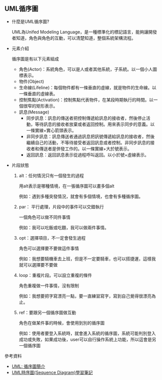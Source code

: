 ## UML循序圖

- 什麼是UML循序圖?

  UML為Unifed Modeling Language，是一種標準化的標記語言，能夠讓開發者知道，角色與角色的互動，可以清楚知道，整個系統架構流程。

- 元素介紹

  循序圖是有以下元素組成

  - 角色(Actor)：系統角色，可以是人或者其他系統，子系統。以一個小人圖標表示。
  - 物件(Object)
  - 生命線(Lifeline)：每個物件都有一條垂直的虛線，就是物件的生命線。以一條垂直的虛線表。
  - 控制焦點(Activation)：控制焦點代表物件，在某段時期執行的時間。以一個很窄的矩形表示。
  - 訊息(Message)
    - 同步訊息：訊息的傳送者把控制傳遞給訊息的接收者，然後停止活動，等待訊息的接收者放棄或者返回控制。用來表示同步的意義。以一條實線+實心箭頭表示。
    - 非同步訊息：訊息傳送者通過訊息把訊號傳遞給訊息的接收者，然後繼續自己的活動，不等待接受者返回訊息或者控制。非同步訊息的接收者和傳送者是併發工作的。以一條實線+大於號表示。
    - 返回訊息：返回訊息表示從過程呼叫返回。以小於號+虛線表示。

- 片段狀態

  1. alt：任何情況只有一個發生的過程

     用alt表示是哪種情境，在一張循序圖可以畫多個alt

     例如：遇到多種突發情況，就會有多個情境，也會有多種循序圖。

  2. par： 平行處理，片段中的事件可以交錯執行

     一個角色可以做不同件事情

     例如：我可以吃飯或吃麵，我可以做兩件事情。

  3. opt：選擇項目，不一定會發生過程

     角色可以選擇要不要做這件事情

     例如：我想要騎機車去上班，但是不一定要騎車，也可以搭捷運，這樣我就可以選擇要不要做

  4. loop：重複片段。可以設立重複的條件

     角色重複做一件事情，沒有限制

     例如：我想要把字寫漂亮一點，要一直練習寫字，寫到自己覺得很漂亮為止。

  5. ref：要跟另一個循序圖做互動

     角色在做某件事的時候，會使用到別的循序圖

     例如：使用者要登入系統時，就會進入系統的循序圖，系統可能判別登入成功或失敗，如果成功後，user可以自行操作系統上功能，所以這會是另一個循序圖

參考資料

- [UML: 循序圖簡介](https://growingdna.com/uml-sequence-diagrams/)
- [UML時序圖(Sequence Diagram)學習筆記](https://www.itread01.com/content/1547145397.html)





